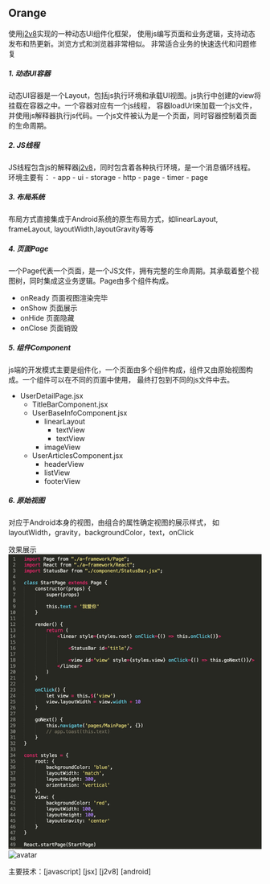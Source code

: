 ## Orange
使用[j2v8](https://github.com/eclipsesource/J2V8)实现的一种动态UI组件化框架，
使用js编写页面和业务逻辑，支持动态发布和热更新。浏览方式和浏览器非常相似。
非常适合业务的快速迭代和问题修复

##### 1. 动态UI容器
动态UI容器是一个Layout，包括js执行环境和承载UI视图。js执行中创建的view将挂载在容器之中。一个容器对应有一个js线程，
容器loadUrl来加载一个js文件，并使用js解释器执行js代码。一个js文件被认为是一个页面，同时容器控制着页面的生命周期。

##### 2. JS线程
JS线程包含js的解释器[j2v8](https://github.com/eclipsesource/J2V8)，同时包含着各种执行环境，是一个消息循环线程。
环境主要有：
    - app
    - ui
    - storage
    - http
    - page
    - timer
    - page
    
##### 3. 布局系统
布局方式直接集成于Android系统的原生布局方式，如linearLayout, frameLayout, layoutWidth,layoutGravity等等

##### 4. 页面Page
 一个Page代表一个页面，是一个JS文件，拥有完整的生命周期。其承载着整个视图树，同时集成这业务逻辑。Page由多个组件构成。
- onReady  页面视图渲染完毕
- onShow   页面展示
- onHide    页面隐藏
- onClose   页面销毁
 
##### 5. 组件Component
 js端的开发模式主要是组件化，一个页面由多个组件构成，组件又由原始视图构成。一个组件可以在不同的页面中使用，
 最终打包到不同的js文件中去。
 
- UserDetailPage.jsx
    - TitleBarComponent.jsx
    - UserBaseInfoComponent.jsx
        - linearLayout
            - textView
            - textView
        - imageView
    - UserArticlesComponent.jsx
        - headerView
        - listView
        - footerView

##### 6. 原始视图
对应于Android本身的视图，由组合的属性确定视图的展示样式，
如layoutWidth，gravity，backgroundColor，text，onClick

效果展示 
![avatar](snapshot/StartPage.jsx.png) ![avatar](snapshot/MainPage.jsx.png)

主要技术：[javascript] [jsx] [j2v8] [android]